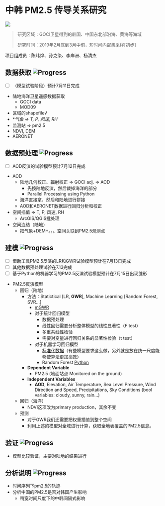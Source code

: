 # 中韩 PM2.5 传导关系研究
![](https://img.shields.io/badge/build-processing-brightgreen.svg)


> 研究区域：GOCI卫星得到的韩国、中国东北部沿海、黄海等海域
> 
> 研究时间：2019年2月底到3月中旬，短时间内密集采样[初步]

项目组成员：陈玮烨、孙克染、李岸洲、杨清杰
## 数据获取  ![Progress](http://progressed.io/bar/5)
- [ ] （模型试验阶段）预计7月11日完成

+ 陆地海洋卫星遥感数据获取
  + GOCI data
  + MOD09
+ 区域的shapefile√
+ **气象 => T, P, 风速, *RH**
+ 监测站 => pm2.5
+ NDVI, DEM
+ AERONET

## 数据预处理  ![Progress](http://progressed.io/bar/5)
- [ ] AOD反演的试验模型预计7月12日完成

+ AOD
  + 陆地几何校正、辐射校正 => GOCI adj. => AOD
    + 先按陆地反演，然后裁掉海洋的部分
    + Parallel Processing using Python
  + 海洋直接拿，然后和陆地进行拼接
  + AOD和AERONET数据进行回归分析和校正
+ 空间插值 => T, P, 风速, RH
  + ArcGIS/QGIS批处理
+ 空间连结（陆地）
  + 把气象+DEM+。。。空间关联到PM2.5观测点

## 建模  ![Progress](http://progressed.io/bar/5)

- [ ] 借助工具PM2.5反演的LR和GWR试验模型预计在7月13日完成
- [ ] 其他数据预处理试验在7.13完成
- [ ] 基于Python的机器学习的PM2.5反演试验模型预计在7月15日出现雏形

* PM2.5反演模型
  * 回归（陆地）
    * 方法：Statictical [LR, **GWR**], Machine Learning [Random Forest, SVR…]
      * [mGWR](https://github.com/pysal/mgwr)
      * 对于统计回归模型
        * 数据预处理
        * 线性回归需要分析整体模型的线性显著性（F test）
        * 多重共线性检验
        * 需要对变量进行回归关系的显著性检验（t test） 
      * 对于机器学习回归模型
        * [标准化数据](https://docs.microsoft.com/en-us/azure/machine-learning/studio-module-reference/normalize-data)（有些模型要求这么做，另外就是放在统一尺度能够使算法更加高效）
        * Random Forest [Python](https://towardsdatascience.com/random-forest-in-python-24d0893d51c0)
    * **Dependent Variable**
      * PM2.5 (地面站点 Monitored on the ground)
    * **Independent Variables**
      * **AOD**, Elevation, Air Temperature, Sea Level Pressure, Wind Direction and Speed, Precipitations, Sky Conditions (bool variables: cloudy, sunny, rain...)
  * 回归（海洋）
    * NDVI这项改为primary production，其余不变
  * 预测
    * 对于GWR我们还需要把权重插值到整个空间
    * 利用上述的模型对全域进行计算，获取全地表覆盖的PM2.5信息。

## 验证  ![Progress](http://progressed.io/bar/5)
+ 模型比较验证，主要对陆地的结果进行

## 分析说明  ![Progress](http://progressed.io/bar/5)
+ 时间序列下pm2.5的轨迹
+ 分析中国的PM2.5是否对韩国产生影响
  + 稍宽时间尺度下的中韩间隔式影响





# 
